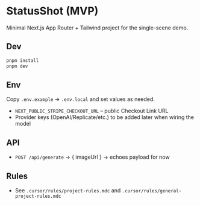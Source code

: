 # StatusShot (MVP)

Minimal Next.js App Router + Tailwind project for the single-scene demo.

## Dev

```bash
pnpm install
pnpm dev
```

## Env

Copy `.env.example` → `.env.local` and set values as needed.

- `NEXT_PUBLIC_STRIPE_CHECKOUT_URL` – public Checkout Link URL
- Provider keys (OpenAI/Replicate/etc.) to be added later when wiring the model

## API

- `POST /api/generate` → { imageUrl } → echoes payload for now

## Rules

- See `.cursor/rules/project-rules.mdc` and `.cursor/rules/general-project-rules.mdc`
